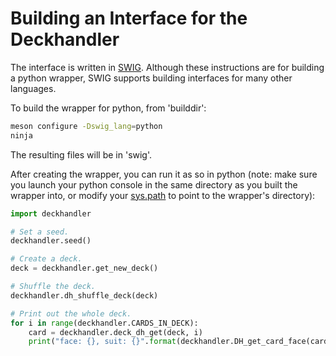 Building an Interface for the Deckhandler
=========================================

The interface is written in [SWIG](http://swig.org/index.php). Although
these instructions are for building a python wrapper, SWIG supports
building interfaces for many other languages.

To build the wrapper for python, from 'builddir':

```bash
meson configure -Dswig_lang=python
ninja
```

The resulting files will be in 'swig'.

After creating the wrapper, you can run it as so in python (note: make
sure you launch your python console in the same directory as you built
the wrapper into, or modify your
[sys.path](https://docs.python.org/3/library/sys.html#sys.path) to
point to the wrapper's directory):

```py
import deckhandler

# Set a seed.
deckhandler.seed()

# Create a deck.
deck = deckhandler.get_new_deck()

# Shuffle the deck.
deckhandler.dh_shuffle_deck(deck)

# Print out the whole deck.
for i in range(deckhandler.CARDS_IN_DECK):
    card = deckhandler.deck_dh_get(deck, i)
    print("face: {}, suit: {}".format(deckhandler.DH_get_card_face(card), deckhandler.DH_get_card_suit(card)))
```
